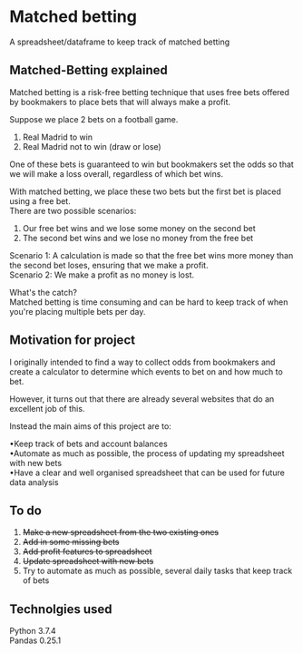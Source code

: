 # Matched betting  
A spreadsheet/dataframe to keep track of matched betting

## Matched-Betting explained
Matched betting is a risk-free betting technique that uses free bets offered by bookmakers to place bets that will always make a profit.  
  
Suppose we place 2 bets on a football game.   
1. Real Madrid to win  
2. Real Madrid not to win (draw or lose)  
  
One of these bets is guaranteed to win but bookmakers set the odds so that we will make a loss overall, regardless of which bet wins. 
  
With matched betting, we place these two bets but the first bet is placed using a free bet.   
There are two possible scenarios:  
  
1. Our free bet wins and we lose some money on the second bet  
2. The second bet wins and we lose no money from the free bet  
  
Scenario 1: A calculation is made so that the free bet wins more money than the second bet loses, ensuring that we make a profit.  
Scenario 2: We make a profit as no money is lost.  
  
What's the catch?  
Matched betting is time consuming and can be hard to keep track of when you're placing multiple bets per day.
  

## Motivation for project
I originally intended to find a way to collect odds from bookmakers and create a calculator to determine which events to bet on and how much to bet.  
  
However, it turns out that there are already several websites that do an excellent job of this.  
  
Instead the main aims of this project are to: 
  
•Keep track of bets and account balances  
•Automate as much as possible, the process of updating my spreadsheet with new bets  
•Have a clear and well organised spreadsheet that can be used for future data analysis  
  
## To do
1. <s>Make a new spreadsheet from the two existing ones</s>
2. <s>Add in some missing bets</s>  
3. <s>Add profit features to spreadsheet</s>  
4. <s>Update spreadsheet with new bets</s>  
5. Try to automate as much as possible, several daily tasks that keep track of bets

## Technolgies used
Python 3.7.4  
Pandas 0.25.1
